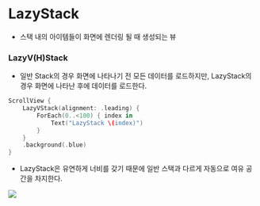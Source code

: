 # LazyStack
- 스택 내의 아이템들이 화면에 렌더링 될 때 생성되는 뷰

### LazyV(H)Stack
- 일반 Stack의 경우 화면에 나타나기 전 모든 데이터를 로드하지만, LazyStack의 경우 화면에 나타난 후에 데이터를 로드한다.
```swift
ScrollView {
    LazyVStack(alignment: .leading) {
        ForEach(0..<100) { index in
            Text("LazyStack \(index)")
        }
    }
    .background(.blue)
}
```
- LazyStack은 유연하게 너비를 갖기 때문에 일반 스택과 다르게 자동으로 여유 공간을 차지한다.

![](https://velog.velcdn.com/images/snack/post/944703c3-964d-4b7f-aefd-a77508089ad0/image.png)
